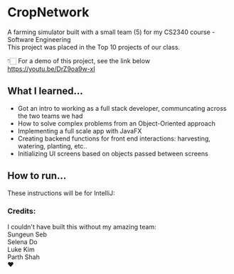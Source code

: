 # CropNetwork

A farming simulator built with a small team (5) for my CS2340 course - Software Engineering  
This project was placed in the Top 10 projects of our class.  

👇🏻 For a demo of this project, see the link below
https://youtu.be/DrZ9oa9w-xI

## What I learned...

* Got an intro to working as a full stack developer, communcating across the two teams we had
* How to solve complex problems from an Object-Oriented approach
* Implementing a full scale app with JavaFX
* Creating backend functions for front end interactions: harvesting, watering, planting, etc..
* Initializing UI screens based on objects passed between screens

## How to run...

These instructions will be for IntelliJ:

### Credits:
I couldn't have built this without my amazing team:  
Sungeun Seb  
Selena Do  
Luke Kim  
Parth Shah  
❤️
